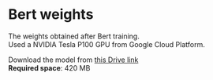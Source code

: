# Bert weights

The weights obtained after Bert training.  
Used a NVIDIA Tesla P100 GPU from Google Cloud Platform.

Download the model from [this Drive link](https://drive.google.com/drive/folders/1o_exDi-gA0X1kSBTl9qUPpEGWZBX-MFy)  
**Required space**: 420 MB

